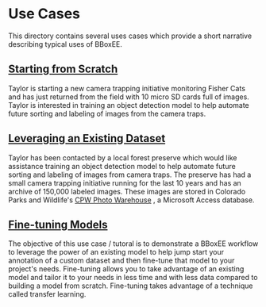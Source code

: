 # Use Cases

This directory contains several uses cases which provide a short narrative describing typical uses of BBoxEE.



## [Starting from Scratch](starting-from-scratch.md)

Taylor is starting a new camera trapping initiative monitoring Fisher Cats and has just returned from the field with 10 micro SD cards full of images. Taylor is interested in training an object detection model to help automate future sorting and labeling of images from the camera traps.



## [Leveraging an Existing Dataset](existing-dataset.md)

Taylor has been contacted by a local forest preserve which would like assistance training an object detection model to help automate future sorting and labeling of images from camera traps. The preserve has had a small camera trapping initiative running for the last 10 years and has an archive of 150,000 labeled images. These images are stored in Colorado Parks and Wildlife's [CPW Photo Warehouse](https://cpw.state.co.us/learn/Pages/ResearchMammalsSoftware.aspx) , a Microsoft Access database. 



## [Fine-tuning Models](fine-tune-models.md)

The objective of this use case / tutoral is to demonstrate a BBoxEE workflow to leverage the power of an existing model to help jump start your annotation of a custom dataset and then fine-tune that model to your project's needs. Fine-tuning allows you to take advantage of an existing model and tailor it to your needs in less time and with less data compared to building a model from scratch. Fine-tuning takes advantage of a technique called transfer learning.